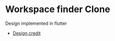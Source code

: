# Workspace finder Clone

Design implemented in flutter

- [Design credit](https://project365.design/2018/12/26/day-360-fun-workspaces-finder-app/)
